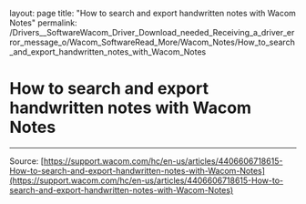 layout: page
title: "How to search and export handwritten notes with Wacom Notes"
permalink: /Drivers__SoftwareWacom_Driver_Download_needed_Receiving_a_driver_error_message_o/Wacom_SoftwareRead_More/Wacom_Notes/How_to_search_and_export_handwritten_notes_with_Wacom_Notes

# How to search and export handwritten notes with Wacom Notes



---
Source: [https://support.wacom.com/hc/en-us/articles/4406606718615-How-to-search-and-export-handwritten-notes-with-Wacom-Notes](https://support.wacom.com/hc/en-us/articles/4406606718615-How-to-search-and-export-handwritten-notes-with-Wacom-Notes)
